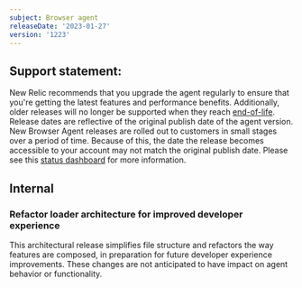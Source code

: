 ```yaml
---
subject: Browser agent
releaseDate: '2023-01-27'
version: '1223'
---
```


## Support statement:
New Relic recommends that you upgrade the agent regularly to ensure that you're getting the latest features and performance benefits. Additionally, older releases will no longer be supported when they reach [end-of-life](https://docs.newrelic.com/docs/browser/browser-monitoring/getting-started/browser-agent-eol-policy/). Release dates are reflective of the original publish date of the agent version.
New Browser Agent releases are rolled out to customers in small stages over a period of time. Because of this, the date the release becomes accessible to your account may not match the original publish date. Please see this [status dashboard](https://newrelic.github.io/newrelic-browser-agent-release/) for more information.

## Internal
### Refactor loader architecture for improved developer experience
This architectural release simplifies file structure and refactors the way features are composed, in preparation for future developer experience improvements. These changes are not anticipated to have impact on agent behavior or functionality.
